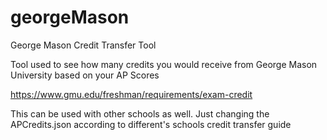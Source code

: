 # georgeMason
George Mason Credit Transfer Tool

Tool used to see how many credits you would receive from George Mason University based on your AP Scores

https://www.gmu.edu/freshman/requirements/exam-credit

This can be used with other schools as well. Just changing the APCredits.json according to different's schools credit transfer guide
